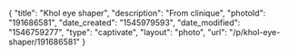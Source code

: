 {
    "title": "Khol eye shaper",
    "description": "From clinique",
    "photoId": "191686581",
    "date_created": "1545979593",
    "date_modified": "1546759277",
    "type": "captivate",
    "layout": "photo",
    "url": "\/p\/khol-eye-shaper\/191686581"
}